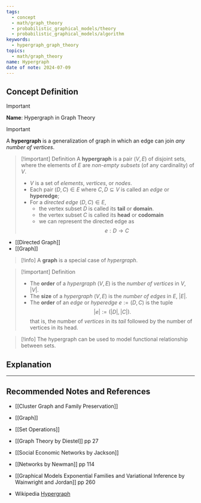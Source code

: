 ```yaml
---
tags:
  - concept
  - math/graph_theory
  - probabilistic_graphical_models/theory
  - probabilistic_graphical_models/algorithm
keywords:
  - hypergraph_graph_theory
topics:
  - math/graph_theory
name: Hypergraph
date of note: 2024-07-09
---
```


## Concept Definition

>[!important]
>**Name**: Hypergraph in Graph Theory

>[!important] 
>A **hypergraph** is a generalization of graph in which an edge can join *any number of vertices*.

>[!important] Definition
>A **hypergraph** is a pair $(V, E)$ of disjoint sets, where the elements of $E$ are *non-empty subsets* (of any cardinality) of $V$. 
>
>- $V$ is a set of *elements*, *vertices*, or *nodes*.
>- Each pair $(D, C) \in E$ where $C, D \subseteq V$ is called an *edge* or **hyperedge**;
>- For a *directed edge* $(D, C)\in E$, 
>	- the vertex subset $D$ is called its **tail** or **domain**.
>	- the vertex subset $C$ is called its **head** or **codomain**
>	- we can represent the directed edge as $$e: D\to C$$

- [[Directed Graph]]
- [[Graph]]


>[!info]
>A **graph** is a special case of *hypergraph*.

>[!important] Definition
>- The **order** of a *hypergraph* $(V,E)$ is the *number of vertices* in $V$, $|V|$.
>- The **size** of a *hypergraph* $(V,E)$ is the *number of edges* in $E$, $|E|$.
>- The **order** of an *edge* or *hyperedge* $e:= (D,C)$  is the tuple $$|e| := (|D|, |C|).$$ that is, the number of *vertices* in its *tail* followed by the number of vertices in its head.

>[!info]
>The hypergraph can be used to model functional relationship between sets.



## Explanation





-----------
##  Recommended Notes and References

- [[Cluster Graph and Family Preservation]]
- [[Graph]]
- [[Set Operations]]

- [[Graph Theory by Diestel]] pp 27
- [[Social Economic Networks by Jackson]]
- [[Networks by Newman]] pp 114
- [[Graphical Models Exponential Families and Variational Inference by Wainwright and Jordan]] pp 260
- Wikipedia [Hypergraph](https://en.wikipedia.org/wiki/Hypergraph)